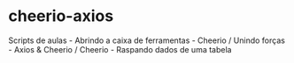 # cheerio-axios
Scripts de aulas - Abrindo a caixa de ferramentas - Cheerio / Unindo forças - Axios &amp; Cheerio / Cheerio - Raspando dados de uma tabela
